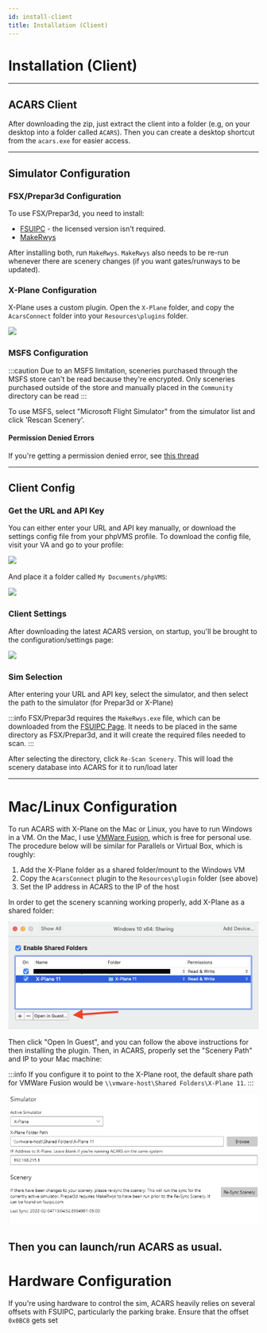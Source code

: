 ```yaml
---
id: install-client
title: Installation (Client)
---
```


# Installation (Client)

---
## ACARS Client

After downloading the zip, just extract the client into a folder (e.g, on your desktop into a folder called `ACARS`). Then you can create a desktop shortcut from the `acars.exe` for easier access.

---

## Simulator Configuration

### FSX/Prepar3d Configuration

To use FSX/Prepar3d, you need to install:

- [FSUIPC](http://www.fsuipc.com) - the licensed version isn't required.
- [MakeRwys](http://fsuipc.simflight.com/beta/MakeRwys.zip)

After installing both, run `MakeRwys`. `MakeRwys` also needs to be re-run whenever there are scenery changes (if you want gates/runways to be updated).


### X-Plane Configuration

X-Plane uses a custom plugin. Open the `X-Plane` folder, and copy the `AcarsConnect` folder into  your `Resources\plugins` folder.

![](img/plugin-copy.png)


### MSFS Configuration

:::caution
Due to an MSFS limitation, sceneries purchased through the MSFS store can't be read because they're encrypted. Only sceneries purchased outside of the store and manually placed in the `Community` directory can be read
:::

To use MSFS, select "Microsoft Flight Simulator" from the simulator list and click 'Rescan Scenery'. 

#### Permission Denied Errors

If you're getting a permission denied error, see [this thread](https://forum.navigraph.com/t/faq-navigraph-navdata-center-could-not-find-access-simulator/2104)

---

## Client Config

### Get the URL and API Key

You can either enter your URL and API key manually, or download the settings config file from your phpVMS profile. To download the config file, visit your VA and go to your profile:

![](img/profile-config-download.png)

And place it a folder called `My Documents/phpVMS`:

![](img/mydocs-settingsxml.png)

### Client Settings

After downloading the latest ACARS version, on startup, you'll be brought to the configuration/settings page:

![](img/cli-setup.png)

### Sim Selection

After entering your URL and API key, select the simulator, and then select the path to the simulator (for Prepar3d or X-Plane)

:::info
FSX/Prepar3d requires the `MakeRwys.exe` file, which can be downloaded from the [FSUIPC Page](http://fsuipc.simflight.com/beta/MakeRwys.zip). It needs to be placed in the same directory as FSX/Prepar3d, and it will create the required files needed to scan.
:::

After selecting the directory, click `Re-Scan Scenery`. This will load the scenery database into ACARS for it to run/load later

---

# Mac/Linux Configuration

To run ACARS with X-Plane on the Mac or Linux, you have to run Windows in a VM. On the Mac, I use [VMWare Fusion](https://www.vmware.com/products/fusion.html), which is free for personal use. The procedure below will be similar for Parallels or Virtual Box, which is roughly:

1. Add the X-Plane folder as a shared folder/mount to the Windows VM
1. Copy the `AcarsConnect` plugin to the `Resources\plugin` folder (see above)
1. Set the IP address in ACARS to the IP of the host

In order to get the scenery scanning working properly, add X-Plane as a shared folder:

![](img/vmware-sharing.png)

Then click "Open In Guest", and you can follow the above instructions for then installing the plugin. Then, in ACARS, properly set the "Scenery Path" and IP to your Mac machine:

:::info
If you configure it to point to the X-Plane root, the default share path for VMWare Fusion would be `\\vmware-host\Shared Folders\X-Plane 11`.
:::

![](img/vmware-acars-config.png)

Then you can launch/run ACARS as usual.
---

# Hardware Configuration

If you're using hardware to control the sim, ACARS heavily relies on several offsets with FSUIPC, particularly the parking brake. Ensure that the offset `0x0BC8` gets set
